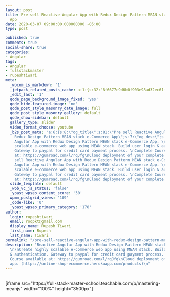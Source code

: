 ```yaml
---
layout: post
title: Pre sell Reactive Angular App with Redux Design Pattern MEAN stack e-Commerce
  App
date: 2020-03-07 09:00:00.000000000 -05:00
type: post

published: true
comments: true
social-share: true
categories:
- Angular
tags:
- Angular
- fullstackmaster
- rupeshtiwari
meta:
  _wpcom_is_markdown: '1'
  _jetpack_related_posts_cache: a:1:{s:32:"8f6677c9d6b0f903e98ad32ec61f8deb";a:2:{s:7:"expires";i:1609235794;s:7:"payload";a:3:{i:0;a:1:{s:2:"id";i:3465;}i:1;a:1:{s:2:"id";i:3345;}i:2;a:1:{s:2:"id";i:3277;}}}}
  _edit_last: '1'
  qode_page_background_image_fixed: 'yes'
  qode_hide-featured-image: 'no'
  qode_post_style_masonry_date_image: full
  qode_post_style_masonry_gallery: default
  qode_show-sidebar: default
  gallery_type: slider
  video_format_choose: youtube
  _b2s_post_meta: "a:6:{s:8:\"og_title\";s:81:\"Pre sell Reactive Angular App with
    Redux Design Pattern MEAN stack e-Commerce App\";s:7:\"og_desc\";s:374:\"Reactive
    Angular App with Redux Design Pattern MEAN stack e-Commerce App. \n\nCreate highly
    scalable e-commerce web app using MEAN stack. Build user login & authentication.
    Gateway to paypal for credit card payment process. \nComplete Course available
    at: https://gumroad.com/l/rqJfg\nCloud deployment of your complete app. (https://online-shop-ecommerce.herokuapp.com/products)\";s:8:\"og_image\";s:0:\"\";s:10:\"card_title\";s:81:\"Pre
    sell Reactive Angular App with Redux Design Pattern MEAN stack e-Commerce App\";s:9:\"card_desc\";s:374:\"Reactive
    Angular App with Redux Design Pattern MEAN stack e-Commerce App. \n\nCreate highly
    scalable e-commerce web app using MEAN stack. Build user login & authentication.
    Gateway to paypal for credit card payment process. \nComplete Course available
    at: https://gumroad.com/l/rqJfg\nCloud deployment of your complete app. (https://online-shop-ecommerce.herokuapp.com/products)\";s:10:\"card_image\";s:0:\"\";}"
  slide_template: default
  _wpb_vc_js_status: 'false'
  _yoast_wpseo_content_score: '30'
  wpmm_postgrid_views: '109'
  _qode-like: '0'
  _yoast_wpseo_primary_category: '178'
author:
  login: rupeshtiwari
  email: roopkt@gmail.com
  display_name: Rupesh Tiwari
  first_name: Rupesh
  last_name: Tiwari
permalink: "/pre-sell-reactive-angular-app-with-redux-design-pattern-mean-stack-e-commerce-app/"
description: "Reactive Angular App with Redux Design Pattern MEAN stack e-Commerce App.
  \n\nCreate highly scalable e-commerce web app using MEAN stack. Build user login
  & authentication. Gateway to paypal for credit card payment process. \nComplete
  Course available at: https://gumroad.com/l/rqJfg\nCloud deployment of your complete
  app. (https://online-shop-ecommerce.herokuapp.com/products)\n"
---
```

<p><!-- wp:shortcode --><br />
[iframe src="https://full-stack-master-school.teachable.com/p/mastering-meanjs" width="100%" height="3500px"]<br />
<!-- /wp:shortcode --></p>
